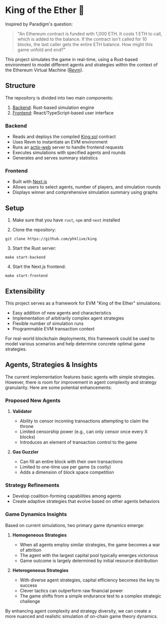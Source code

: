 # King of the Ether 👑

Inspired by Paradigm's question:

> "An Ethereum contract is funded with 1,000 ETH. It costs 1 ETH to call, which is added to the balance. If the contract isn't called for 10 blocks, the last caller gets the entire ETH balance. How might this game unfold and end?"

This project simulates the game in real-time, using a Rust-based environment to model different agents and strategies within the context of the Ethereum Virtual Machine ([Revm](https://github.com/bluealloy/revm)).

## Structure

The repository is divided into two main components:

1. [Backend](./backend/): Rust-based simulation engine
2. [Frontend](./frontend/): React/TypeScript-based user interface

### Backend

- Reads and deploys the compiled [King.sol](./backend/static/king.sol) contract
- Uses Revm to instantiate an EVM environment
- Runs an [actix-web](https://actix.rs/) server to handle frontend requests
- Executes simulations with specified agents and rounds
- Generates and serves summary statistics

### Frontend

- Built with [Next.js](https://nextjs.org/)
- Allows users to select agents, number of players, and simulation rounds
- Displays winner and comprehensive simulation summary using graphs

## Setup

1. Make sure that you have `rust`, `npm` and `next` installed

2. Clone the repository:

```shell
git clone https://github.com/phklive/king

```

3. Start the Rust server:

```shell
make start-backend
```

4. Start the Next.js frontend:

```shell
make start-frontend
```

## Extensibility

This project serves as a framework for EVM "King of the Ether" simulations:

- Easy addition of new agents and characteristics
- Implementation of arbitrarily complex agent strategies
- Flexible number of simulation runs
- Programmable EVM transaction context

For real-world blockchain deployments, this framework could be used to model various scenarios and help determine concrete optimal game strategies.

## Agents, Strategies & Insights

The current implementation features basic agents with simple strategies. However, there is room for improvement in agent complexity and strategy granularity. Here are some potential enhancements:

### Proposed New Agents

1. **Validator**

   - Ability to censor incoming transactions attempting to claim the throne
   - Limited censorship power (e.g., can only censor once every X blocks)
   - Introduces an element of transaction control to the game

2. **Gas Guzzler**

   - Can fill an entire block with their own transactions
   - Limited to one-time use per game (is costly)
   - Adds a dimension of block space competition

### Strategy Refinements

- Develop coalition-forming capabilities among agents
- Create adaptive strategies that evolve based on other agents behaviors

### Game Dynamics Insights

Based on current simulations, two primary game dynamics emerge:

1. **Homogeneous Strategies**

   - When all agents employ similar strategies, the game becomes a war of attrition
   - The agent with the largest capital pool typically emerges victorious
   - Game outcome is largely determined by initial resource distribution

2. **Heterogeneous Strategies**

   - With diverse agent strategies, capital efficiency becomes the key to success
   - Clever tactics can outperform raw financial power
   - The game shifts from a simple endurance test to a complex strategic challenge

By enhancing agent complexity and strategy diversity, we can create a more nuanced and realistic simulation of on-chain game theory dynamics.
